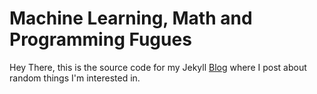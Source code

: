 # Machine Learning, Math and Programming Fugues

Hey There, this is the source code for my Jekyll [Blog](http://www.marksaroufim.com)
where I post about random things I'm interested in.
